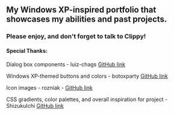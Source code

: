 ## My Windows XP-inspired portfolio that showcases my abilities and past projects.

### Please enjoy, and don't forget to talk to Clippy!

#### Special Thanks:
Dialog box components - luiz-chags [GitHub link](https://github.com/luiz-chagas/react-windows-xp)

Windows XP-themed buttons and colors - botoxparty [GitHub link](https://github.com/botoxparty/XP.css) 

Icon images - rozniak - [GitHub link](https://github.com/rozniak/xfce-winxp-tc)

CSS gradients, color palettes, and overall inspiration for project - ShizukuIchi [GitHub link](https://github.com/ShizukuIchi/winXP)
